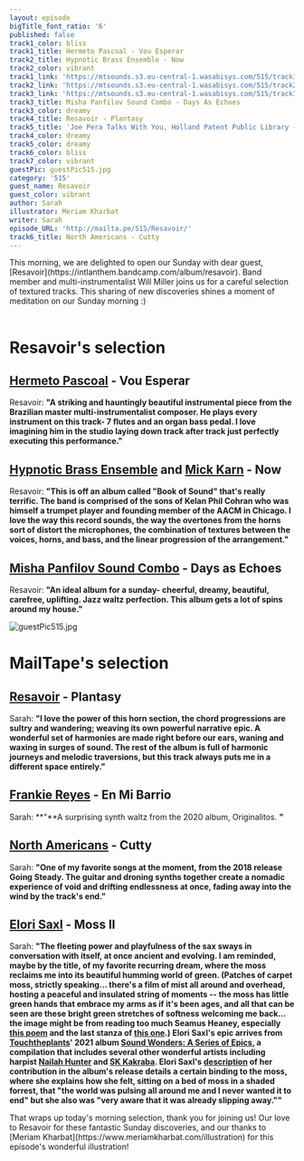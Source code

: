 ```yaml
---
layout: episode
bigTitle_font_ratio: '6'
published: false
track1_color: bliss
track1_title: Hermeto Pascoal - Vou Esperar
track2_title: Hypnotic Brass Ensemble - Now
track2_color: vibrant
track1_link: 'https://mtsounds.s3.eu-central-1.wasabisys.com/515/track1.mp3'
track2_link: 'https://mtsounds.s3.eu-central-1.wasabisys.com/515/track2.mp3'
track3_link: 'https://mtsounds.s3.eu-central-1.wasabisys.com/515/track3.mp3'
track3_title: Misha Panfilov Sound Combo - Days As Echoes
track3_color: dreamy
track4_title: Resavoir - Plantasy
track5_title: 'Joe Pera Talks With You, Holland Patent Public Library - Freezer Aisle'
track4_color: dreamy
track5_color: dreamy
track6_color: bliss
track7_color: vibrant
guestPic: guestPic515.jpg
category: '515'
guest_name: Resavoir
guest_color: vibrant
author: Sarah
illustrator: Meriam Kharbat
writer: Sarah
episode_URL: 'http://mailta.pe/515/Resavoir/'
track6_title: North Americans - Cutty
---
```

<p id="introduction"> This morning, we are delighted to open our Sunday with dear guest, [Resavoir](https://intlanthem.bandcamp.com/album/resavoir). Band member and multi-instrumentalist Will Miller joins us for a careful selection of textured tracks. This sharing of new discoveries shines a moment of meditation on our Sunday morning :)
  <br><br>

# Resavoir's selection

## [Hermeto Pascoal](https://rogerdoyle1.bandcamp.com/) - Vou Esperar
Resavoir: **"**A striking and hauntingly beautiful instrumental piece from the Brazilian master multi-instrumentalist composer. He plays every instrument on this track- 7 flutes and an organ bass pedal. I love imagining him in the studio laying down track after track just perfectly executing this performance.**"**

## [Hypnotic Brass Ensemble](http://www.yoshihirohanno.com/discography/) and [Mick Karn](https://mickkarn.net/) - Now
Resavoir: **"**This is off an album called "Book of Sound" that's really terrific. The band is comprised of the sons of Kelan Phil Cohran who was himself a trumpet player and founding member of the AACM in Chicago. I love the way this record sounds, the way the overtones from the horns sort of distort the microphones, the combination of textures between the voices, horns, and bass, and the linear progression of the arrangement.**"**

## [Misha Panfilov Sound Combo](https://johnpowellmusic.com/) - Days as Echoes
Resavoir: **"**An ideal album for a sunday- cheerful, dreamy, beautiful, carefree, uplifting. Jazz waltz perfection. This album gets a lot of spins around my house.**"**

![guestPic515.jpg]({{site.baseurl}}/img/guestPic515.jpg)


# MailTape's selection

## [Resavoir](https://infinitebisous.bandcamp.com/album/any-day-now) - Plantasy
Sarah: **"**I love the power of this horn section, the chord progressions are sultry and wandering; weaving its own powerful narrative epic. A wonderful set of harmonies are made right before our ears, waning and waxing in surges of sound. The rest of the album is full of harmonic journeys and melodic traversions, but this track always puts me in a different space entirely.**"**

## [Frankie Reyes](https://omnigardens.bandcamp.com/) - En Mi Barrio
Sarah: **"**A surprising synth waltz from the 2020 album, Originalitos. **"**

## [North Americans](https://paul.mycpanel.princeton.edu/compositions-sorted.html) - Cutty
Sarah: **"**One of my favorite songs at the moment, from the 2018 release Going Steady. The guitar and droning synths together create a nomadic experience of void and drifting endlessness at once, fading away into the wind by the track's end.**"**

## [Elori Saxl](https://elorisaxl.bandcamp.com/album/the-blue-of-distance) - Moss II
Sarah: **"**The fleeting power and playfulness of the sax sways in conversation with itself, at once ancient and evolving. I am reminded, maybe by the title, of my favorite recurring dream, where the moss reclaims me into its beautiful humming world of green. (Patches of carpet moss, strictly speaking... there's a film of mist all around and overhead, hosting a peaceful and insulated string of moments -- the moss has little green hands that embrace my arms as if it's been ages, and all that can be seen are these bright green stretches of softness welcoming me back... the image might be from reading too much Seamus Heaney, especially [this poem](https://www.ibiblio.org/ipa/poems/heaney/personal_helicon.php) and the last stanza of [this one](https://irelandtour.sunygeneseoenglish.org/resources/poems/heaneys-the-strand-at-lough-beg/).) Elori Saxl's epic arrives from [Touchtheplants](https://www.touchtheplants.com/pages/info)' 2021 album [Sound Wonders: A Series of Epics](https://www.touchtheplants.com/products/sound-wonders-lp), a compilation that includes several other wonderful artists including harpist [Nailah Hunter](https://nailahhunter.bandcamp.com/) and [SK Kakraba](https://skkakraba.bandcamp.com/). Elori Saxl's [description](https://www.touchtheplants.com/products/sound-wonders-lp) of her contribution in the album's release details a certain binding to the moss, where she explains how she felt, sitting on a bed of moss in a shaded forrest, that "the world was pulsing all around me and I never wanted it to end" but she also was "very aware that it was already slipping away."**"**

<p id="outroduction">That wraps up today's morning selection, thank you for joining us! Our love to Resavoir for these fantastic Sunday discoveries, and our thanks to [Meriam Kharbat](https://www.meriamkharbat.com/illustration) for this episode's wonderful illustration!</p>
